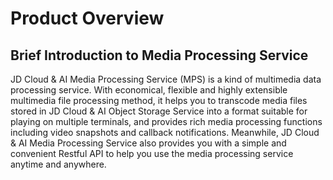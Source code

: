 # Product Overview

## Brief Introduction to Media Processing Service

JD Cloud & AI Media Processing Service (MPS) is a kind of multimedia data processing service. With economical, flexible and highly extensible multimedia file processing method, it helps you to transcode media files stored in JD Cloud & AI Object Storage Service into a format suitable for playing on multiple terminals, and provides rich media processing functions including video snapshots and callback notifications. Meanwhile, JD Cloud & AI Media Processing Service also provides you with a simple and convenient Restful API to help you use the media processing service anytime and anywhere.
